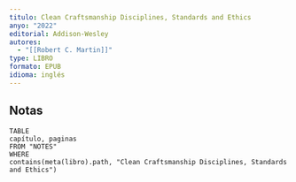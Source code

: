 ```yaml
---
titulo: Clean Craftsmanship Disciplines, Standards and Ethics
anyo: "2022"
editorial: Addison-Wesley
autores:
  - "[[Robert C. Martin]]"
type: LIBRO
formato: EPUB
idioma: inglés
---
```

## Notas
```dataview
TABLE
capítulo, paginas
FROM "NOTES" 
WHERE 
contains(meta(libro).path, "Clean Craftsmanship Disciplines, Standards and Ethics")

```
